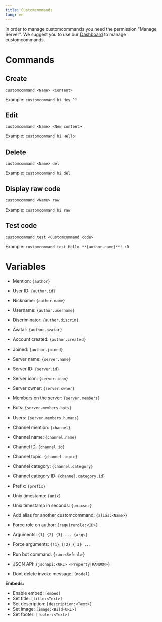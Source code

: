 ```yaml
---
title: Customcommands
lang: en
---
```


In order to manage customcommands you need the permission "Manage Server".
We suggest you to use our [Dashboard](https://tomatenkuchen.eu/dashboard/customcommands/) to manage customcommands.

# Commands

## Create

`customcommand <Name> <Content>`

Example:
`customcommand hi Hey ^^`

## Edit

`customcommand <Name> <New content>`

Example:
`customcommand hi Hello!`

## Delete

`customcommand <Name> del`

Example:
`customcommand hi del`

## Display raw code

`customcommand <Name> raw`

Example:
`customcommand hi raw`

## Test code

`customcommand test <Customcommand code>`

Example:
`customcommand test Hello **{author.name}**! :D`

# Variables

* Mention: `{author}`
* User ID: `{author.id}`
* Nickname: `{author.name}`
* Username: `{author.username}`
* Discriminator: `{author.discrim}`
* Avatar: `{author.avatar}`
* Account created: `{author.created}`
* Joined: `{author.joined}`
* Server name: `{server.name}`
* Server ID: `{server.id}`
* Server icon: `{server.icon}`
* Server owner: `{server.owner}`
* Members on the server: `{server.members}`
* Bots: `{server.members.bots}`
* Users: `{server.members.humans}`
* Channel mention: `{channel}`
* Channel name: `{channel.name}`
* Channel ID: `{channel.id}`
* Channel topic: `{channel.topic}`
* Channel category: `{channel.category}`
* Channel category ID: `{channel.category.id}`
* Prefix: `{prefix}`
* Unix timestamp: `{unix}`
* Unix timestamp in seconds: `{unixsec}`

* Add alias for another customcommand: `{alias:<Name>}`
* Force role on author: `{requirerole:<ID>}`

* Arguments: `{1} {2} {3} ... {args}`
* Force arguments: `{!1} {!2} {!3} ...`
* Run bot command: `{run:<Befehl>}`
* JSON API: `{jsonapi:<URL> <Property|RANDOM>}`
* Dont delete invoke message: `{nodel}`

**Embeds:**
* Enable embed: `[embed]`
* Set title: `[title:<Text>]`
* Set description: `[description:<Text>]`
* Set image: `[image:<Bild-URL>]`
* Set footer: `[footer:<Text>]`
